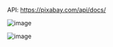 

API: https://pixabay.com/api/docs/

![image](https://github.com/Codermex-freelance/BuscadorImagenes/assets/143505447/0a34b0d5-e8ab-4f45-86de-36c6fb52fc58)

![image](https://github.com/Codermex-freelance/BuscadorImagenes/assets/143505447/d648570c-2bdf-42d5-8434-ece9ec80d16b)



